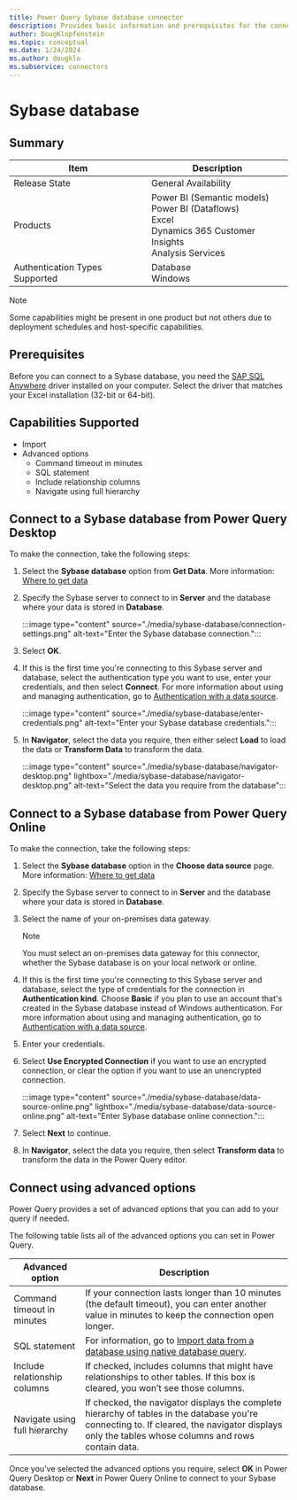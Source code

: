 ```yaml
---
title: Power Query Sybase database connector
description: Provides basic information and prerequisites for the connector, and instructions on how to connect to your Sybase database.
author: DougKlopfenstein
ms.topic: conceptual
ms.date: 1/24/2024
ms.author: dougklo
ms.subservice: connectors
---
```


# Sybase database

## Summary

| Item | Description |
| ---- | ----------- |
| Release State | General Availability |
| Products | Power BI (Semantic models)<br/>Power BI (Dataflows)<br/>Excel<br/>Dynamics 365 Customer Insights<br/>Analysis Services |
| Authentication Types Supported | Database<br/>Windows |

> [!NOTE]
> Some capabilities might be present in one product but not others due to deployment schedules and host-specific capabilities.

## Prerequisites

Before you can connect to a Sybase database, you need the [SAP SQL Anywhere](https://scn.sap.com/docs/DOC-35857?d96a349c52fc4f68eea46a47ccb3d360) driver installed on your computer. Select the driver that matches your Excel installation (32-bit or 64-bit).

## Capabilities Supported

* Import
* Advanced options
  * Command timeout in minutes
  * SQL statement
  * Include relationship columns
  * Navigate using full hierarchy

## Connect to a Sybase database from Power Query Desktop

To make the connection, take the following steps:

1. Select the **Sybase database** option from **Get Data**. More information: [Where to get data](../where-to-get-data.md)

2. Specify the Sybase server to connect to in **Server** and the database where your data is stored in **Database**.

   :::image type="content" source="./media/sybase-database/connection-settings.png" alt-text="Enter the Sybase database connection.":::

3. Select **OK**.

4. If this is the first time you're connecting to this Sybase server and database, select the authentication type you want to use, enter your credentials, and then select **Connect**. For more information about using and managing authentication, go to [Authentication with a data source](../connectorauthentication.md).

   :::image type="content" source="./media/sybase-database/enter-credentials.png" alt-text="Enter your Sybase database credentials.":::

5. In **Navigator**, select the data you require, then either select **Load** to load the data or **Transform Data** to transform the data.

   :::image type="content" source="./media/sybase-database/navigator-desktop.png" lightbox="./media/sybase-database/navigator-desktop.png" alt-text="Select the data you require from the database":::
## Connect to a Sybase database from Power Query Online

To make the connection, take the following steps:

1. Select the **Sybase database** option in the **Choose data source** page. More information: [Where to get data](../where-to-get-data.md)

2. Specify the Sybase server to connect to in **Server** and the database where your data is stored in **Database**.

3. Select the name of your on-premises data gateway.

   > [!NOTE]
   > You must select an on-premises data gateway for this connector, whether the Sybase database is on your local network or online.

4. If this is the first time you're connecting to this Sybase server and database, select the type of credentials for the connection in **Authentication kind**. Choose **Basic** if you plan to use an account that's created in the Sybase database instead of Windows authentication.  For more information about using and managing authentication, go to [Authentication with a data source](../connectorauthentication.md).

5. Enter your credentials.

6. Select **Use Encrypted Connection** if you want to use an encrypted connection, or clear the option if you want to use an unencrypted connection.

   :::image type="content" source="./media/sybase-database/data-source-online.png" lightbox="./media/sybase-database/data-source-online.png" alt-text="Enter Sybase database online connection.":::
7. Select **Next** to continue.

8. In **Navigator**, select the data you require, then select **Transform data** to transform the data in the Power Query editor.

## Connect using advanced options

Power Query provides a set of advanced options that you can add to your query if needed.

The following table lists all of the advanced options you can set in Power Query.

| Advanced option | Description |
| --------------- | ----------- |
| Command timeout in minutes | If your connection lasts longer than 10 minutes (the default timeout), you can enter another value in minutes to keep the connection open longer. |
| SQL statement | For information, go to [Import data from a database using native database query](../native-database-query.md). |
| Include relationship columns | If checked, includes columns that might have relationships to other tables. If this box is cleared, you won’t see those columns. |
| Navigate using full hierarchy | If checked, the navigator displays the complete hierarchy of tables in the database you're connecting to. If cleared, the navigator displays only the tables whose columns and rows contain data. |

Once you've selected the advanced options you require, select **OK** in Power Query Desktop or **Next** in Power Query Online to connect to your Sybase database.
